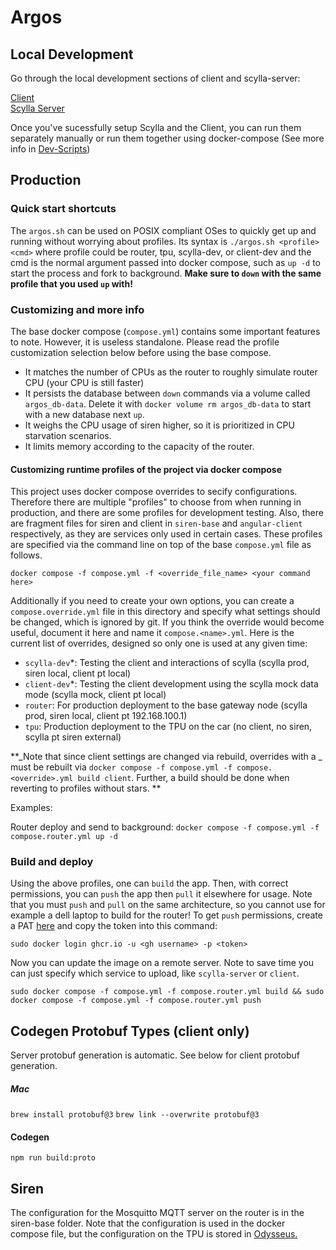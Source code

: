 # Argos

## Local Development

Go through the local development sections of client and scylla-server:

[Client](./client/README.md)\
[Scylla Server](./scylla-server/README.md)

Once you've sucessfully setup Scylla and the Client, you can run them separately manually or run them together using docker-compose (See more info in [Dev-Scripts](./dev-scripts/README.md))

## Production

### Quick start shortcuts

The `argos.sh` can be used on POSIX compliant OSes to quickly get up and running without worrying about profiles. Its syntax is `./argos.sh <profile> <cmd>` where profile could be router, tpu, scylla-dev, or client-dev and the cmd is the normal argument passed into docker compose, such as `up -d` to start the process and fork to background. **Make sure to `down` with the same profile that you used `up` with!**

### Customizing and more info

The base docker compose (`compose.yml`) contains some important features to note. However, it is useless standalone. Please read the profile customization selection below before using the base compose.

- It matches the number of CPUs as the router to roughly simulate router CPU (your CPU is still faster)
- It persists the database between `down` commands via a volume called `argos_db-data`. Delete it with `docker volume rm argos_db-data` to start with a new database next `up`.
- It weighs the CPU usage of siren higher, so it is prioritized in CPU starvation scenarios.
- It limits memory according to the capacity of the router.

#### Customizing runtime profiles of the project via docker compose

This project uses docker compose overrides to secify configurations. Therefore there are multiple "profiles" to choose from when running in production, and there are some profiles for development testing. Also, there are fragment files for siren and client in `siren-base` and `angular-client` respectively, as they are services only used in certain cases. These profiles are specified via the command line on top of the base `compose.yml` file as follows.

```
docker compose -f compose.yml -f <override_file_name> <your command here>
```

Additionally if you need to create your own options, you can create a `compose.override.yml` file in this directory and specify what settings should be changed, which is ignored by git. If you think the override would become useful, document it here and name it `compose.<name>.yml`. Here is the current list of overrides, designed so only one is used at any given time:

- `scylla-dev`\*: Testing the client and interactions of scylla (scylla prod, siren local, client pt local)
- `client-dev`\*: Testing the client development using the scylla mock data mode (scylla mock, client pt local)
- `router`: For production deployment to the base gateway node (scylla prod, siren local, client pt 192.168.100.1)
- `tpu`: Production deployment to the TPU on the car (no client, no siren, scylla pt siren external)

**_Note that since client settings are changed via rebuild, overrides with a _ must be rebuilt via `docker compose -f compose.yml -f compose.<override>.yml build client`. Further, a build should be done when reverting to profiles without stars. **

Examples:

Router deploy and send to background: `docker compose -f compose.yml -f compose.router.yml up -d`

### Build and deploy

Using the above profiles, one can `build` the app. Then, with correct permissions, you can `push` the app then `pull` it elsewhere for usage. Note that you must `push` and `pull` on the same architecture, so you cannot use for example a dell laptop to build for the router! To get `push` permissions, create a PAT [here](https://github.com/settings/tokens/new?scopes=write:packages) and copy the token into this command:

```
sudo docker login ghcr.io -u <gh username> -p <token>
```

Now you can update the image on a remote server. Note to save time you can just specify which service to upload, like `scylla-server` or `client`.

```
sudo docker compose -f compose.yml -f compose.router.yml build && sudo docker compose -f compose.yml -f compose.router.yml push
```

## Codegen Protobuf Types (client only)

Server protobuf generation is automatic. See below for client protobuf generation.

##### Mac

`brew install protobuf@3`
`brew link --overwrite protobuf@3`

#### Codegen

`npm run build:proto`

## Siren

The configuration for the Mosquitto MQTT server on the router is in the siren-base folder.
Note that the configuration is used in the docker compose file, but the configuration on the TPU is stored in [Odysseus.](https://github.com/Northeastern-Electric-Racing/Odysseus/tree/cb12fb3240d5fd58adfeae26262e158ad6dd889b/odysseus_tree/overlays/rootfs_overlay_tpu/etc/mosquitto)

